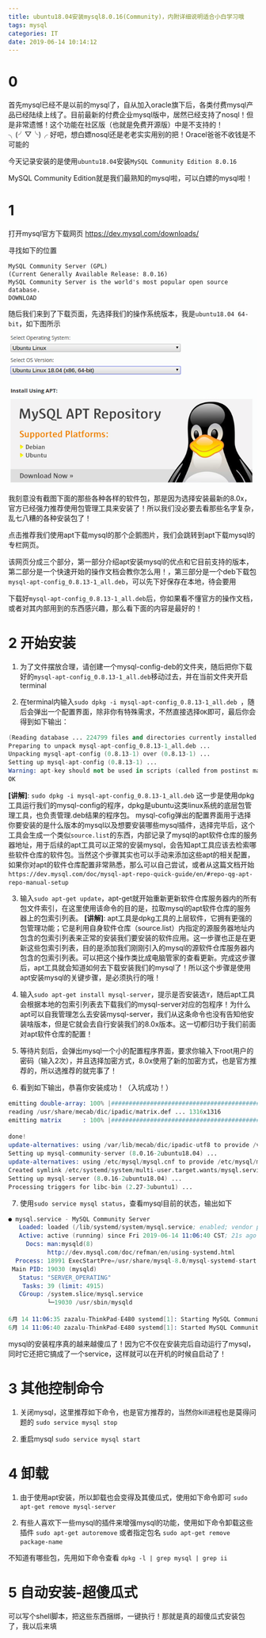 ```yaml
---
title: ubuntu18.04安装mysql8.0.16(Community)，内附详细说明适合小白学习哦
tags: mysql
categories: IT
date: 2019-06-14 10:14:12
---
```


# 0

首先mysql已经不是以前的mysql了，自从加入oracle旗下后，各类付费mysql产品已经陆续上线了。目前最新的付费企业mysql版中，居然已经支持了nosql！但是非常遗憾！这个功能在社区版（也就是免费开源版）中是不支持的！╮(╯▽╰)╭ 好吧，想白嫖nosql还是老老实实用别的把！Oracel爸爸不收钱是不可能的

今天记录安装的是使用`ubuntu18.04`安装`MySQL Community Edition 8.0.16`

MySQL Community Edition就是我们最熟知的mysql啦，可以白嫖的mysql啦！

# 1

打开mysql官方下载网页
https://dev.mysql.com/downloads/

寻找如下的位置
```
MySQL Community Server (GPL)
(Current Generally Available Release: 8.0.16)
MySQL Community Server is the world's most popular open source database.
DOWNLOAD
```

随后我们来到了下载页面，先选择我们的操作系统版本，我是`ubuntu18.04 64-bit`，如下图所示

<img src="/images/tmpImage/mysql_1.png">

我刻意没有截图下面的那些各种各样的软件包，那是因为选择安装最新的8.0x，官方已经强力推荐使用包管理工具来安装了！所以我们没必要去看那些名字复杂，乱七八糟的各种安装包了！

点击推荐我们使用apt下载mysql的那个企鹅图片，我们会跳转到apt下载mysql的专栏网页。

该网页分成三个部分，第一部分介绍apt安装mysql的优点和它目前支持的版本，第二部分是一个快速开始的操作文档会教你怎么用！，第三部分是一个deb下载包`mysql-apt-config_0.8.13-1_all.deb`，可以先下好保存在本地，待会要用

下载好`mysql-apt-config_0.8.13-1_all.deb`后，你如果看不懂官方的操作文档，或者对其内部用到的东西感兴趣，那么看下面的内容是最好的！

# 2 开始安装

1. 为了文件摆放合理，请创建一个mysql-config-deb的文件夹，随后把你下载好的`mysql-apt-config_0.8.13-1_all.deb`移动过去，并在当前文件夹开启terminal

2. 在terminal内输入`sudo dpkg -i mysql-apt-config_0.8.13-1_all.deb `，随后会弹出一个配置界面，除非你有特殊需求，不然直接选择`OK`即可，最后你会得到如下输出：
```s
(Reading database ... 224799 files and directories currently installed.)
Preparing to unpack mysql-apt-config_0.8.13-1_all.deb ...
Unpacking mysql-apt-config (0.8.13-1) over (0.8.13-1) ...
Setting up mysql-apt-config (0.8.13-1) ...
Warning: apt-key should not be used in scripts (called from postinst maintainerscript of the package mysql-apt-config)
OK
```
**[讲解]**: `sudo dpkg -i mysql-apt-config_0.8.13-1_all.deb` 这一步是使用dpkg工具运行我们的mysql-config的程序，dpkg是ubuntu这类linux系统的底层包管理工具，也负责管理.deb结果的程序包。 mysql-cofig弹出的配置界面用于选择你要安装的是什么版本的mysql以及想要安装哪些mysql插件，选择完毕后，这个工具会生成一个类似`source.list`的东西，内部记录了mysql的apt软件仓库的服务器地址，用于后续的apt工具可以正常的安装mysql，会告知apt工具应该去检索哪些软件仓库的软件包。当然这个步骤其实也可以手动来添加这些apt的相关配置，如果你对apt的软件仓库配置非常熟悉，那么可以自己尝试，或者从这篇文档开始`https://dev.mysql.com/doc/mysql-apt-repo-quick-guide/en/#repo-qg-apt-repo-manual-setup`

3. 输入`sudo apt-get update`，apt-get就开始重新更新软件仓库服务器内的所有包文件索引，在这里使用该命令的目的是，拉取mysql的apt软件仓库的服务器上的包索引列表。
**[讲解]**: apt工具是dpkg工具的上层软件，它拥有更强的包管理功能；它是利用自身软件仓库（source.list）内指定的源服务器地址内包含的包索引列表来正常的安装我们要安装的软件应用。这一步骤也正是在更新这些包索引列表，目的是添加我们刚刚引入的mysql的源软件仓库服务器内包含的包索引列表。可以把这个操作类比成电脑管家的查看更新。完成这步骤后，apt工具就会知道如何去下载安装我们的mysql了！所以这个步骤是使用apt安装mysql的关键步骤，是必须执行的哦！

4. 输入`sudo apt-get install mysql-server`，提示是否安装选`Y`，随后apt工具会根据本地的包索引列表去下载我们的mysql-server对应的包程序！为什么apt可以自我管理怎么去安装mysql-server，我们从这条命令也没有告知他安装啥版本，但是它就会去自行安装我们的8.0x版本。这一切都归功于我们前面对apt软件仓库的配置！

5. 等待片刻后，会弹出mysql一个小的配置程序界面，要求你输入下root用户的密码（输入2次），并且选择加密方式，8.0x使用了新的加密方式，也是官方推荐的，所以选推荐的就完事了！

6. 看到如下输出，恭喜你安装成功！（入坑成功！）
```s
emitting double-array: 100% |###########################################| 
reading /usr/share/mecab/dic/ipadic/matrix.def ... 1316x1316
emitting matrix      : 100% |###########################################| 

done!
update-alternatives: using /var/lib/mecab/dic/ipadic-utf8 to provide /var/lib/mecab/dic/debian (mecab-dictionary) in auto mode
Setting up mysql-community-server (8.0.16-2ubuntu18.04) ...
update-alternatives: using /etc/mysql/mysql.cnf to provide /etc/mysql/my.cnf (my.cnf) in auto mode
Created symlink /etc/systemd/system/multi-user.target.wants/mysql.service → /lib/systemd/system/mysql.service.
Setting up mysql-server (8.0.16-2ubuntu18.04) ...
Processing triggers for libc-bin (2.27-3ubuntu1) ...
```

7. 使用`sudo service mysql status`，查看mysql目前的状态，输出如下
```s
● mysql.service - MySQL Community Server
   Loaded: loaded (/lib/systemd/system/mysql.service; enabled; vendor preset: enabled)
   Active: active (running) since Fri 2019-06-14 11:06:40 CST; 21s ago
     Docs: man:mysqld(8)
           http://dev.mysql.com/doc/refman/en/using-systemd.html
  Process: 18991 ExecStartPre=/usr/share/mysql-8.0/mysql-systemd-start pre (code=exited, status=0/SUCCESS)
 Main PID: 19030 (mysqld)
   Status: "SERVER_OPERATING"
    Tasks: 39 (limit: 4915)
   CGroup: /system.slice/mysql.service
           └─19030 /usr/sbin/mysqld

6月 14 11:06:35 zazalu-ThinkPad-E480 systemd[1]: Starting MySQL Community Server...
6月 14 11:06:40 zazalu-ThinkPad-E480 systemd[1]: Started MySQL Community Server.
```

mysql的安装程序真的越来越傻瓜了！因为它不仅在安装完后自动运行了mysql，同时它还把它搞成了一个service，这样就可以在开机的时候自启动了！

# 3 其他控制命令

1. 关闭mysql，这里推荐如下命令，也是官方推荐的，当然你kill进程也是莫得问题的
`sudo service mysql stop`

2. 重启mysql
`sudo service mysql start`

# 4 卸载

1. 由于使用apt安装，所以卸载也会变得及其傻瓜式，使用如下命令即可
`sudo apt-get remove mysql-server`

2. 有些人喜欢下一些mysql的插件来增强mysql的功能，使用如下命令卸载这些插件
`sudo apt-get autoremove`
或者指定包名
`sudo apt-get remove package-name`

不知道有哪些包，先用如下命令查看
`dpkg -l | grep mysql | grep ii`


# 5 自动安装-超傻瓜式

可以写个shell脚本，把这些东西捆绑，一键执行！那就是真的超傻瓜式安装包了，我以后来填

<div id="donationPoint">

<div id="licensePoint">